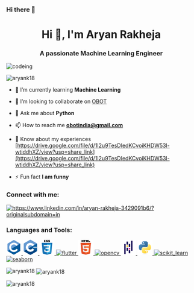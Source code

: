 ### Hi there 👋







<h1 align="center">Hi 👋, I'm Aryan Rakheja</h1>
<h3 align="center">A passionate Machine Learning Engineer</h3>
<img aling="right" alt="codeing" wildth="400" src="https://th.bing.com/th?id=OIP.mFcadQU_KA08zH3AVFFv5wHaEh&w=319&h=195&c=8&rs=1&qlt=90&o=6&dpr=1.8&pid=3.1&rm=2">

<p align="left"> <img src="https://komarev.com/ghpvc/?username=aryank18&label=Profile%20views&color=0e75b6&style=flat" alt="aryank18" /> </p>

- 🌱 I’m currently learning **Machine Learning**

- 👯 I’m looking to collaborate on [OBOT](https://www.1bot.in/)

- 💬 Ask me about **Python**

- 📫 How to reach me **obotindia@gmail.com**

- 📄 Know about my experiences [https://drive.google.com/file/d/1I2u9TesDIedKCvoiKHDW53l-wtiddhXZ/view?usp=share_link](https://drive.google.com/file/d/1I2u9TesDIedKCvoiKHDW53l-wtiddhXZ/view?usp=share_link)

- ⚡ Fun fact **I am funny**

<h3 align="left">Connect with me:</h3>
<p align="left">
<a href="https://linkedin.com/in/https://www.linkedin.com/in/aryan-rakheja-3429091b6/?originalsubdomain=in" target="blank"><img align="center" src="https://raw.githubusercontent.com/rahuldkjain/github-profile-readme-generator/master/src/images/icons/Social/linked-in-alt.svg" alt="https://www.linkedin.com/in/aryan-rakheja-3429091b6/?originalsubdomain=in" height="30" width="40" /></a>
</p>

<h3 align="left">Languages and Tools:</h3>
<p align="left"> <a href="https://www.cprogramming.com/" target="_blank" rel="noreferrer"> <img src="https://raw.githubusercontent.com/devicons/devicon/master/icons/c/c-original.svg" alt="c" width="40" height="40"/> </a> <a href="https://www.w3schools.com/cpp/" target="_blank" rel="noreferrer"> <img src="https://raw.githubusercontent.com/devicons/devicon/master/icons/cplusplus/cplusplus-original.svg" alt="cplusplus" width="40" height="40"/> </a> <a href="https://www.w3schools.com/css/" target="_blank" rel="noreferrer"> <img src="https://raw.githubusercontent.com/devicons/devicon/master/icons/css3/css3-original-wordmark.svg" alt="css3" width="40" height="40"/> </a> <a href="https://flutter.dev" target="_blank" rel="noreferrer"> <img src="https://www.vectorlogo.zone/logos/flutterio/flutterio-icon.svg" alt="flutter" width="40" height="40"/> </a> <a href="https://www.w3.org/html/" target="_blank" rel="noreferrer"> <img src="https://raw.githubusercontent.com/devicons/devicon/master/icons/html5/html5-original-wordmark.svg" alt="html5" width="40" height="40"/> </a> <a href="https://opencv.org/" target="_blank" rel="noreferrer"> <img src="https://www.vectorlogo.zone/logos/opencv/opencv-icon.svg" alt="opencv" width="40" height="40"/> </a> <a href="https://pandas.pydata.org/" target="_blank" rel="noreferrer"> <img src="https://raw.githubusercontent.com/devicons/devicon/2ae2a900d2f041da66e950e4d48052658d850630/icons/pandas/pandas-original.svg" alt="pandas" width="40" height="40"/> </a> <a href="https://www.python.org" target="_blank" rel="noreferrer"> <img src="https://raw.githubusercontent.com/devicons/devicon/master/icons/python/python-original.svg" alt="python" width="40" height="40"/> </a> <a href="https://scikit-learn.org/" target="_blank" rel="noreferrer"> <img src="https://upload.wikimedia.org/wikipedia/commons/0/05/Scikit_learn_logo_small.svg" alt="scikit_learn" width="40" height="40"/> </a> <a href="https://seaborn.pydata.org/" target="_blank" rel="noreferrer"> <img src="https://seaborn.pydata.org/_images/logo-mark-lightbg.svg" alt="seaborn" width="40" height="40"/> </a> </p>

<p><img align="left" src="https://github-readme-stats.vercel.app/api/top-langs?username=aryank18&show_icons=true&locale=en&layout=compact" alt="aryank18" /></p>

<p>&nbsp;<img align="center" src="https://github-readme-stats.vercel.app/api?username=aryank18&show_icons=true&locale=en" alt="aryank18" /></p>

<p><img align="center" src="https://github-readme-streak-stats.herokuapp.com/?user=aryank18&" alt="aryank18" /></p>

